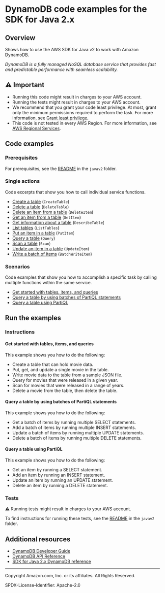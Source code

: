 <!--Generated by WRITEME on 2023-04-18 12:18:51.892468 (UTC)-->
# DynamoDB code examples for the SDK for Java 2.x

## Overview

Shows how to use the AWS SDK for Java v2 to work with Amazon DynamoDB.

<!--custom.overview.start-->
<!--custom.overview.end-->

*DynamoDB is a fully managed NoSQL database service that provides fast and predictable performance with seamless scalability.*

## ⚠ Important

* Running this code might result in charges to your AWS account.
* Running the tests might result in charges to your AWS account.
* We recommend that you grant your code least privilege. At most, grant only the minimum permissions required to perform the task. For more information, see [Grant least privilege](https://docs.aws.amazon.com/IAM/latest/UserGuide/best-practices.html#grant-least-privilege).
* This code is not tested in every AWS Region. For more information, see [AWS Regional Services](https://aws.amazon.com/about-aws/global-infrastructure/regional-product-services).

<!--custom.important.start-->
<!--custom.important.end-->

## Code examples

### Prerequisites

For prerequisites, see the [README](../../README.md#Prerequisites) in the `javav2` folder.


<!--custom.prerequisites.start-->
<!--custom.prerequisites.end-->

### Single actions

Code excerpts that show you how to call individual service functions.

* [Create a table](src/main/java/com/example/dynamodb/CreateTable.java#L69) (`CreateTable`)
* [Delete a table](src/main/java/com/example/dynamodb/DeleteTable.java#L56) (`DeleteTable`)
* [Delete an item from a table](src/main/java/com/example/dynamodb/DeleteItem.java#L61) (`DeleteItem`)
* [Get an item from a table](src/main/java/com/example/dynamodb/Query.java#L73) (`GetItem`)
* [Get information about a table](src/main/java/com/example/dynamodb/DescribeTable.java#L58) (`DescribeTable`)
* [List tables](src/main/java/com/example/dynamodb/ListTables.java#L44) (`ListTables`)
* [Put an item in a table](src/main/java/com/example/dynamodb/PutItem.java#L80) (`PutItem`)
* [Query a table](src/main/java/com/example/dynamodb/Query.java#L73) (`Query`)
* [Scan a table](src/main/java/com/example/dynamodb/DynamoDBScanItems.java#L61) (`Scan`)
* [Update an item in a table](src/main/java/com/example/dynamodb/UpdateItem.java#L73) (`UpdateItem`)
* [Write a batch of items](src/main/java/com/example/dynamodb/enhanced/EnhancedBatchWriteItems.java#L64) (`BatchWriteItem`)

### Scenarios

Code examples that show you how to accomplish a specific task by calling multiple
functions within the same service.

* [Get started with tables, items, and queries](src/main/java/com/example/dynamodb/Scenario.java) 
* [Query a table by using batches of PartiQL statements](src/main/java/com/example/dynamodb/ScenarioPartiQLBatch.java) 
* [Query a table using PartiQL](src/main/java/com/example/dynamodb/ScenarioPartiQ.java) 

## Run the examples

### Instructions


<!--custom.instructions.start-->
<!--custom.instructions.end-->



#### Get started with tables, items, and queries

This example shows you how to do the following:

* Create a table that can hold movie data.
* Put, get, and update a single movie in the table.
* Write movie data to the table from a sample JSON file.
* Query for movies that were released in a given year.
* Scan for movies that were released in a range of years.
* Delete a movie from the table, then delete the table.

<!--custom.scenario_prereqs.dynamodb_Scenario_GettingStartedMovies.start-->
<!--custom.scenario_prereqs.dynamodb_Scenario_GettingStartedMovies.end-->

<!--custom.scenarios.dynamodb_Scenario_GettingStartedMovies.start-->
<!--custom.scenarios.dynamodb_Scenario_GettingStartedMovies.end-->

#### Query a table by using batches of PartiQL statements

This example shows you how to do the following:

* Get a batch of items by running multiple SELECT statements.
* Add a batch of items by running multiple INSERT statements.
* Update a batch of items by running multiple UPDATE statements.
* Delete a batch of items by running multiple DELETE statements.

<!--custom.scenario_prereqs.dynamodb_Scenario_PartiQLBatch.start-->
<!--custom.scenario_prereqs.dynamodb_Scenario_PartiQLBatch.end-->

<!--custom.scenarios.dynamodb_Scenario_PartiQLBatch.start-->
<!--custom.scenarios.dynamodb_Scenario_PartiQLBatch.end-->

#### Query a table using PartiQL

This example shows you how to do the following:

* Get an item by running a SELECT statement.
* Add an item by running an INSERT statement.
* Update an item by running an UPDATE statement.
* Delete an item by running a DELETE statement.

<!--custom.scenario_prereqs.dynamodb_Scenario_PartiQLSingle.start-->
<!--custom.scenario_prereqs.dynamodb_Scenario_PartiQLSingle.end-->

<!--custom.scenarios.dynamodb_Scenario_PartiQLSingle.start-->
<!--custom.scenarios.dynamodb_Scenario_PartiQLSingle.end-->

### Tests

⚠ Running tests might result in charges to your AWS account.


To find instructions for running these tests, see the [README](../../README.md#tests)
in the `javav2` folder.



<!--custom.tests.start-->
<!--custom.tests.end-->

## Additional resources

* [DynamoDB Developer Guide](https://docs.aws.amazon.com/amazondynamodb/latest/developerguide/Introduction.html)
* [DynamoDB API Reference](https://docs.aws.amazon.com/amazondynamodb/latest/APIReference/Welcome.html)
* [SDK for Java 2.x DynamoDB reference](https://sdk.amazonaws.com/java/api/latest/software/amazon/awssdk/services/dynamodb/package-summary.html)

<!--custom.resources.start-->
<!--custom.resources.end-->

---

Copyright Amazon.com, Inc. or its affiliates. All Rights Reserved.

SPDX-License-Identifier: Apache-2.0